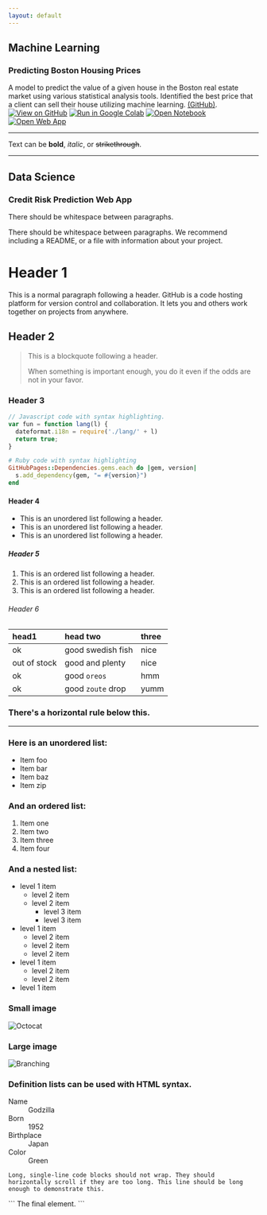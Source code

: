 ```yaml
---
layout: default
---
```


## Machine Learning
### Predicting Boston Housing Prices 
A model to predict the value of a given house in the Boston real estate market using various statistical analysis tools. Identified the best price that a client can sell their house utilizing machine learning. [(GitHub)](https://github.com/alex-coch/alex-coch.github.io/blob/main/boston_housing/). 
<br>
[![View on GitHub](https://img.shields.io/badge/GitHub-View_on_GitHub-blue?logo=GitHub)](https://github.com/alex-coch/alex-coch.github.io/blob/main/boston_housing/)
[![Run in Google Colab](https://img.shields.io/badge/Colab-Run_in_Google_Colab-blue?logo=Google&logoColor=FDBA18)](https://githubtocolab.com/alex-coch/alex-coch.github.io/blob/main/boston_housing/boston_housing.ipynb)
[![Open Notebook](https://img.shields.io/badge/Jupyter-Open_Notebook-blue?logo=Jupyter)](https://alex-coch.github.io/boston_housing/boston_housing.html)
[![Open Web App](https://img.shields.io/badge/Heroku-Open_Web_App-blue?logo=Heroku)](.)

---































Text can be **bold**, _italic_, or ~~strikethrough~~.

---
## Data Science
### Credit Risk Prediction Web App



There should be whitespace between paragraphs.

There should be whitespace between paragraphs. We recommend including a README, or a file with information about your project.

# Header 1

This is a normal paragraph following a header. GitHub is a code hosting platform for version control and collaboration. It lets you and others work together on projects from anywhere.

## Header 2

> This is a blockquote following a header.
>
> When something is important enough, you do it even if the odds are not in your favor.

### Header 3

```js
// Javascript code with syntax highlighting.
var fun = function lang(l) {
  dateformat.i18n = require('./lang/' + l)
  return true;
}
```

```ruby
# Ruby code with syntax highlighting
GitHubPages::Dependencies.gems.each do |gem, version|
  s.add_dependency(gem, "= #{version}")
end
```

#### Header 4

*   This is an unordered list following a header.
*   This is an unordered list following a header.
*   This is an unordered list following a header.

##### Header 5

1.  This is an ordered list following a header.
2.  This is an ordered list following a header.
3.  This is an ordered list following a header.

###### Header 6

| head1        | head two          | three |
|:-------------|:------------------|:------|
| ok           | good swedish fish | nice  |
| out of stock | good and plenty   | nice  |
| ok           | good `oreos`      | hmm   |
| ok           | good `zoute` drop | yumm  |

### There's a horizontal rule below this.

* * *

### Here is an unordered list:

*   Item foo
*   Item bar
*   Item baz
*   Item zip

### And an ordered list:

1.  Item one
1.  Item two
1.  Item three
1.  Item four

### And a nested list:

- level 1 item
  - level 2 item
  - level 2 item
    - level 3 item
    - level 3 item
- level 1 item
  - level 2 item
  - level 2 item
  - level 2 item
- level 1 item
  - level 2 item
  - level 2 item
- level 1 item

### Small image

![Octocat](https://github.githubassets.com/images/icons/emoji/octocat.png)

### Large image

![Branching](https://guides.github.com/activities/hello-world/branching.png)


### Definition lists can be used with HTML syntax.

<dl>
<dt>Name</dt>
<dd>Godzilla</dd>
<dt>Born</dt>
<dd>1952</dd>
<dt>Birthplace</dt>
<dd>Japan</dd>
<dt>Color</dt>
<dd>Green</dd>
</dl>

```
Long, single-line code blocks should not wrap. They should horizontally scroll if they are too long. This line should be long enough to demonstrate this.
```
<p><a name="bottom"></a></p>
```
The final element.
```
